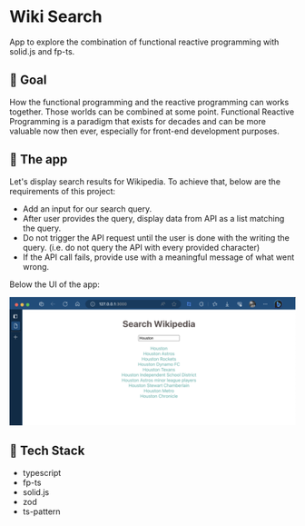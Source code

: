 Wiki Search
==========

App to explore the combination of functional reactive programming with solid.js and fp-ts.

🥅 Goal
-------

How the functional programming and the reactive programming can works together. Those worlds can be combined at some point. Functional Reactive Programming is a paradigm that exists for decades and can be more valuable now then ever, especially for front-end development purposes.

📱 The app
----------

Let's display search results for Wikipedia. To achieve that, below are the requirements of this project:

- Add an input for our search query.
- After user provides the query, display data from API as a list matching the query.
- Do not trigger the API request until the user is done with the writing the query. (i.e. do not query the API with every provided character)
- If the API call fails, provide use with a meaningful message of what went wrong.

Below the UI of the app:

![Wiki Search](../../assets/s16-wikisearch-ui.png)

🧰 Tech Stack
-------------

- typescript
- fp-ts
- solid.js
- zod
- ts-pattern